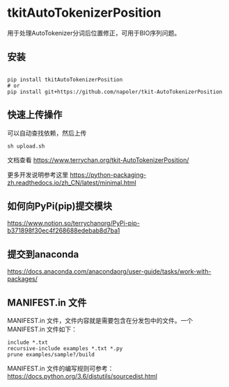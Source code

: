 # tkitAutoTokenizerPosition


用于处理AutoTokenizer分词后位置修正，可用于BIO序列问题。


## 安装

```

pip install tkitAutoTokenizerPosition
# or
pip install git+https://github.com/napoler/tkit-AutoTokenizerPosition

```

## 快速上传操作
可以自动查找依赖，然后上传
```
sh upload.sh
```

文档查看
https://www.terrychan.org/tkit-AutoTokenizerPosition/



















更多开发说明参考这里 https://python-packaging-zh.readthedocs.io/zh_CN/latest/minimal.html


## 如何向PyPi(pip)提交模块

https://www.notion.so/terrychanorg/PyPi-pip-b371898f30ec4f268688edebab8d7ba1

## 提交到anaconda

https://docs.anaconda.com/anacondaorg/user-guide/tasks/work-with-packages/


##  MANIFEST.in 文件

 MANIFEST.in 文件，文件内容就是需要包含在分发包中的文件。一个 MANIFEST.in 文件如下：

```
include *.txt
recursive-include examples *.txt *.py
prune examples/sample?/build
```

MANIFEST.in 文件的编写规则可参考：https://docs.python.org/3.6/distutils/sourcedist.html

